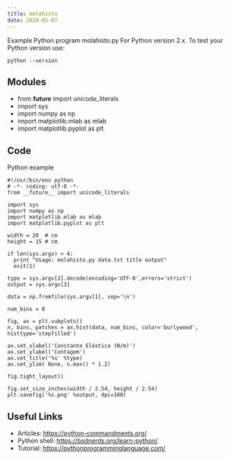 ```yaml
---
title: molahisto
date: 2020-05-07
---
```

Example Python program molahisto.py
For Python version 2.x.
To test your Python version use:

    python --version

## Modules

* from __future__ import unicode_literals
* import sys
* import numpy as np
* import matplotlib.mlab as mlab
* import matplotlib.pyplot as plt

## Code

Python example

    #!/usr/bin/env python
    # -*- coding: utf-8 -*-
    from __future__ import unicode_literals
    
    import sys
    import numpy as np
    import matplotlib.mlab as mlab
    import matplotlib.pyplot as plt
    
    width = 20  # cm
    height = 15 # cm
    
    if len(sys.argv) < 4:
      print "Usage: molahisto.py data.txt title output"
      exit(1)
    
    type = sys.argv[2].decode(encoding='UTF-8',errors='strict')
    output = sys.argv[3]
    
    data = np.fromfile(sys.argv[1], sep='\n')
    
    num_bins = 8
    
    fig, ax = plt.subplots()
    n, bins, patches = ax.hist(data, num_bins, color='burlywood', histtype='stepfilled')
    
    ax.set_xlabel('Constante Elástica (N/m)')
    ax.set_ylabel('Contagem')
    ax.set_title('%s' %type)
    ax.set_ylim( None, n.max() * 1.2)
    
    fig.tight_layout()
    
    fig.set_size_inches(width / 2.54, height / 2.54)
    plt.savefig('%s.png' %output, dpi=100)

## Useful Links

- Articles: https://python-commandments.org/
- Python shell: https://bsdnerds.org/learn-python/
- Tutorial: https://pythonprogramminglanguage.com/
